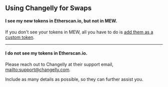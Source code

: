 ## Using Changelly for Swaps

#### I see my new tokens in Etherscan.io, but not in MEW.

If you don't see your tokens in MEW, all you have to do is [add them as a custom token](https://howto.xinfin.org/XinFinWallet/features/en/tokens/how-to-add-custom-token/).

***

#### I do not see my tokens in Etherscan.io.

Please reach out to Changelly at their support email, <mailto:support@changelly.com>.

Include as many details as possible, so they can further assist you.
